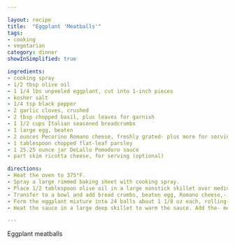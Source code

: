 ```yaml
---

layout: recipe
title:  "Eggplant 'Meatballs'"
tags: 
- cooking
- vegetarian
category: dinner
showInSimplified: true

ingredients:
- cooking spray
- 1/2 tbsp olive oil
- 1 1/4 lbs unpeeled eggplant, cut into 1-inch pieces
- kosher salt
- 1/4 tsp black pepper
- 2 garlic cloves, crushed
- 2 tbsp chopped basil, plus leaves for garnish
- 1 1/2 cups Italian seasoned breadcrumbs
- 1 large egg, beaten
- 2 ounces Pecorino Romano cheese, freshly grated- plus more for serving
- 1 tablespoon chopped flat-leaf parsley
- 1 25.25 ounce jar DeLallo Pomodoro sauce
- part skim ricotta cheese, for serving (optional)

directions:
- Heat the oven to 375°F. 
- Spray a large rimmed baking sheet with cooking spray.
- Place 1/2 tablespoon olive oil in a large nonstick skillet over medium- high heat. When hot add the eggplant and 1/4 cup water. Season with- salt and pepper to taste and cook, stirring occasionally until tender,- 10 to 12 minutes. Transfer to the bowl of a food processor and pulse a- few times.
- Transfer to a bowl and add bread crumbs, beaten egg, Romano cheese,- parsley, garlic and chopped basil into the eggplant. Season with 1/2- teaspoon kosher salt and 1/8 teaspoon of pepper.
- Form the eggplant mixture into 24 balls about 1 1/8 oz each, rolling- tightly and transfer to the prepared baking sheet. Bake until firm and- browned, about 20 to 25 minutes.
- Heat the sauce in a large deep skillet to warm the sauce. Add the- meatballs to the sauce and simmer for 5 minutes. Garnish the meatballs- with basil leaves and serve with ricotta cheese if desired.

---
```


Eggplant meatballs